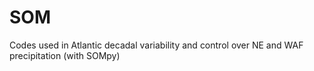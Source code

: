 # SOM
Codes used in Atlantic decadal variability and control over NE and WAF precipitation (with SOMpy)

